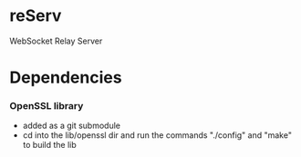 # reServ

WebSocket Relay Server

# Dependencies

### OpenSSL library
- added as a git submodule
- cd into the lib/openssl dir and run the commands "./config" and "make" to build the lib
